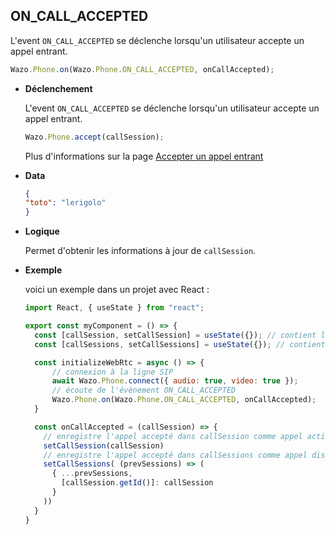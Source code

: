 ## ON_CALL_ACCEPTED

L'event `ON_CALL_ACCEPTED` se déclenche lorsqu'un utilisateur accepte un appel entrant.

```js
Wazo.Phone.on(Wazo.Phone.ON_CALL_ACCEPTED, onCallAccepted);
```

<div class="useless-tab-container">

- **Déclenchement**

  L'event `ON_CALL_ACCEPTED` se déclenche lorsqu'un utilisateur accepte un appel entrant.
  
  ```js
  Wazo.Phone.accept(callSession);
  ```
  Plus d'informations sur la page [Accepter un appel entrant](/fr/simpleapi/phone?id=accepter-un-appel-entrant)

- **Data**

  ```json
  {
  "toto": "lerigolo"
  }
  ```

- **Logique**

  Permet d'obtenir les informations à jour de `callSession`.

- **Exemple**

  voici un exemple dans un projet avec React :
  
  ```js
  import React, { useState } from "react";
  
  export const myComponent = () => {
    const [callSession, setCallSession] = useState({}); // contient l'appel actif
    const [callSessions, setCallSessions] = useState({}); // contient l'ensemble des appels (en cours et disponible)

    const initializeWebRtc = async () => {
        // connexion à la ligne SIP
        await Wazo.Phone.connect({ audio: true, video: true });
        // écoute de l'évènement ON_CALL_ACCEPTED
        Wazo.Phone.on(Wazo.Phone.ON_CALL_ACCEPTED, onCallAccepted);
    }

    const onCallAccepted = (callSession) => {
      // enregistre l'appel accepté dans callSession comme appel actif
      setCallSession(callSession)
      // enregistre l'appel accepté dans callSessions comme appel disponible
      setCallSessions( (prevSessions) => (
        { ...prevSessions,
          [callSession.getId()]: callSession
        }
      ))
    }
  }
  ```

</div>